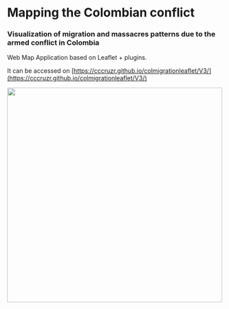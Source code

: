 # Mapping the Colombian conflict
### Visualization of migration and massacres patterns due to the armed conflict in Colombia

Web Map Application based on Leaflet + plugins.

It can be accessed on [https://cccruzr.github.io/colmigrationleaflet/V3/](https://cccruzr.github.io/colmigrationleaflet/V3/)


<img src="https://gifyu.com/images/gif_capture_expel.gif" height="500px">

